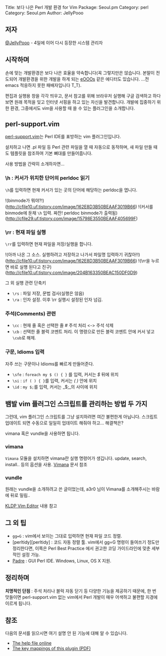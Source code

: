 Title: 보다 나은 Perl 개발 환경 for Vim
Package: Seoul.pm
Category: perl
Category: Seoul.pm
Author: JellyPooo

## 저자

[@JellyPooo](http://twitter.com/JellyPooo) -  4일에 이어 다시 등장한 시스템 관리자

## 시작하며

손에 맞는 개발환경은 보다 나은 효율을 약속합니다(꼭 그렇지만은 않습니다. 본말이 전도되어 개발환경을 위한 개발을 하게 되는 [eOOOs][emacs] 같은 에디터도 있습니다. ...전 emacs 적응하지 못한 패배자입니다 T_T).

편집과 실행용 창을 각각 띄우고, 문서 참고를 위해 브라우저 실행해 구글 검색하고 하다보면 원래 목적을 잊고 인터넷 서핑을 하고 있는 자신을 발견합니다. 개발에 집중하기 위한 환경, 그중에서도 vim을 사용할 때 쓸 수 있는 플러그인을 소개합니다.

## perl-support.vim
[perl-support.vim][ps]는 Perl IDE를 표방하는 vim 플러그인입니다.

설치하고 나면 .pl 파일 등 Perl 관련 파일을 열 때 자동으로 동작하며, 새 파일 만들 때도 템플릿을 참조하여 기본 뼈대를 만들어줍니다.

사용 방법을 간략히 소개하자면...

### \h : 커서가 위치한 단어의 perldoc 읽기

`\h`를 입력하면 현재 커서가 있는 곳의 단어에 해당하는 perldoc을 엽니다.

!(binmode가 뭐야?!)(http://cfile10.uf.tistory.com/image/162E8D3B50BEAAF3019B66)
!(커서를 binmode에 둔채 `\h` 입력. 짜잔! perldoc binmode가 출력됨)(http://cfile29.uf.tistory.com/image/15798E3550BEAAF405699F)

### \rr : 현재 파일 실행

`\rr`를 입력하면 현재 파일을 저장/실행을 합니다.

!(아까 나온 그 소스. 실행하려고 저장하고 나가서 파일명 입력하기 귀찮아!!)(http://cfile10.uf.tistory.com/image/162E8D3B50BEAAF3019B66)
!(\rr을 누르면 바로 실행 된다고 친구)(http://cfile10.uf.tistory.com/image/204B163350BEAC150DF0D9)

그 외 실행 관련 단축키

- `\rs` : 파일 저장, 문법 검사(실행은 않음)
- `\ra` : 인자 설정. 이후 \rr 실행시 설정된 인자 넘김.

### 주석(Comments) 관련

- `\cc` : 현재 줄 혹은 선택한 줄 # 주석 처리 <-> 주석 삭제
- `\cb` : 선택한 줄 블럭 코멘트 처리. 이 명령으로 만든 블럭 코멘트 안에 커서 넣고 `\cub`로 해제.

### 구문, Idioms 입력

자주 쓰는 구문이나 Idioms를 빠르게 만들어준다.

- `\sfe` : `foreach my $ () { }` 를 입력, 커서는 _$_ 뒤에 위치
- `\si` : `if ( ) { }`를 입력, 커서는 _( )_ 안에 위치
- `\id` : `my $;`를 입력, 커서는 _\$;_의 사이에 위치

## 뱀발 vim 플러그인 스크립트를 관리하는 방법 두 가지

그런데, vim 플러그인 스크립트를 그냥 설치하려면 여간 불편한게 아닙니다. 스크립트 업데이트 되면 수동으로 일일히 업데이트 해줘야 하고... 해결책은?

vimana 혹은 vundle을 사용하면 됩니다.

### vimana

`Vimana` 모듈을 설치하면 vimana란 실행 명령어가 생깁니다. update, search, install.. 등의 옵션을 사용. [Vimana](https://www.metacpan.org/module/vimana) 문서 참조

### vundle

원래는 vundle을 소개하려고 쓴 글이었는데, a3r0 님이 Vimana를 소개해주시는 바람에 뒤로 밀림..

[KLDP Vim Editor](http://wiki.kldp.org/wiki.php/VimEditor) 내용 참고

## 그 외 팁

- `gg=G` : vim에서 보이는 그대로 입력하면 현재 파일 코드 정렬. 
- [perltidy][perltidy] : 코드 자동 정렬 툴. vim에서 gg=G 명령이 들여쓰기 정도만 정리한다면, 이쪽은 Perl Best Practice 에서 권고한 코딩 가이드라인에 맞춘 세부적인 설정 가능.
- [Padre](http://padre.perlide.org/) : GUI Perl IDE. Windows, Linux, OS X 지원.

## 정리하며

**치명적인 단점** : 주석 처리나 블럭 자동 닫기 등 다양한 기능을 제공하기 때문에, 한 번 맛들이면 perl-support.vim 없는 vim에서 Perl 개발이 매우 어색하고 불편할 지경에 이르게 됩니다.

## 참조

다음의 문서를 읽으시면 여기 설명 안 된 기능에 대해 알 수 있습니다.

- [The help file online](http://lug.fh-swf.de/vim/vim-perl/perlsupport.html)
- [The key mappings of this plugin (PDF)](http://lug.fh-swf.de/vim/vim-perl/perl-hot-keys.pdf)

[emacs]: http://www.gnu.org/software/emacs/
[ps]: http://www.vim.org/scripts/script.php?script_id=556
[perltity]: http://perltidy.sourceforge.net/
